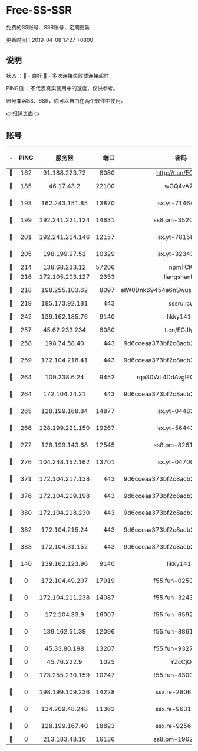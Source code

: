 # Free-SS-SSR

免费的SS账号、SSR账号，定期更新

更新时间：2019-04-08 17:27 +0800

## 说明

状态     ：🙂 - 良好 🙁 - 多次连接失败或连接超时

PING值   ：不代表真实使用中的速度，仅供参考。

账号兼容SS、SSR，你可以自由在两个软件中使用。

👉[扫码页面](https://liesauer.github.io/Free-SS-SSR/)👈

## 账号

|-|PING|服务器|端口|密码|加密方式|区域|
|:----:|:----:|:-----:|-----:|:----:|:----:|:----:|
|🙂|162|91.188.223.72|8080|http://t.cn/EGJIyrl|rc4-md5|RU|
|🙂|185|46.17.43.2|22100|wGQ4vA7D|aes-256-gcm|RU|
|🙂|193|162.243.151.85|13870|isx.yt-71464453|aes-256-cfb|US|
|🙂|199|192.241.221.124|14631|ss8.pm-35207592|aes-256-cfb|US|
|🙂|201|192.241.214.146|12157|isx.yt-78158040|aes-256-cfb|US|
|🙂|205|198.199.97.51|10329|isx.yt-32343911|aes-256-cfb|US|
|🙂|214|138.68.233.12|57206|npmTCK|rc4-md5|US|
|🙂|216|172.105.203.127|2333|liangshanbo|chacha20|JP|
|🙂|218|198.255.103.62|8097|eIW0Dnk69454e6nSwuspv9DmS201tQ0D|aes-256-cfb|US|
|🙂|219|185.173.92.181|443|sssru.icu|rc4-md5|RU|
|🙂|242|139.162.185.76|9140|likky1415|aes-256-cfb|DE|
|🙂|257|45.62.233.234|8080|t.cn/EGJIyrl|rc4-md5|CA|
|🙂|258|198.74.58.40|443|9d6cceaa373bf2c8acb22e60b6a58be6|aes-256-cfb|US|
|🙂|259|172.104.218.41|443|9d6cceaa373bf2c8acb22e60b6a58be6|aes-256-cfb|US|
|🙂|264|109.238.6.24|9452|rqa30WL4DdAvgIFG6Fs3znzTa|aes-256-cfb|FR|
|🙂|264|172.104.24.21|443|9d6cceaa373bf2c8acb22e60b6a58be6|aes-256-cfb|US|
|🙂|265|128.199.168.84|14877|isx.yt-04483542|aes-256-cfb|SG|
|🙂|266|128.199.221.150|19267|isx.yt-56443107|aes-256-cfb|SG|
|🙂|272|128.199.143.68|12545|ss8.pm-82618687|aes-256-cfb|SG|
|🙂|276|104.248.152.162|13701|isx.yt-04700164|aes-256-cfb|SG|
|🙂|371|172.104.217.138|443|9d6cceaa373bf2c8acb22e60b6a58be6|aes-256-cfb|US|
|🙂|376|172.104.209.198|443|9d6cceaa373bf2c8acb22e60b6a58be6|aes-256-cfb|US|
|🙂|380|172.104.218.230|443|9d6cceaa373bf2c8acb22e60b6a58be6|aes-256-cfb|US|
|🙂|382|172.104.215.24|443|9d6cceaa373bf2c8acb22e60b6a58be6|aes-256-cfb|US|
|🙂|383|172.104.31.152|443|9d6cceaa373bf2c8acb22e60b6a58be6|aes-256-cfb|US|
|🙂|140|139.162.123.96|9140|likky1415|aes-256-cfb|JP|
|🙁|0|172.104.49.207|17919|f55.fun-02500708|aes-256-cfb|SG|
|🙁|0|172.104.211.238|14087|f55.fun-32438458|aes-256-cfb|US|
|🙁|0|172.104.33.9|16007|f55.fun-65922710|aes-256-cfb|SG|
|🙁|0|139.162.51.39|12096|f55.fun-88617667|aes-256-cfb|SG|
|🙁|0|45.33.80.198|13207|f55.fun-93270323|aes-256-cfb|US|
|🙁|0|45.76.222.9|1025|YZcCjQ|rc4-md5|JP|
|🙁|0|173.255.230.159|10247|f55.fun-83008054|aes-256-cfb|US|
|🙁|0|198.199.109.236|14228|ssx.re-28068094|aes-256-cfb|US|
|🙁|0|134.209.48.248|11362|ssx.re-96312869|aes-256-cfb|US|
|🙁|0|128.199.167.40|18823|ssx.re-92562343|aes-256-cfb|SG|
|🙁|0|213.183.48.10|16136|ss8.pm-19627789|rc4-md5|RU|
